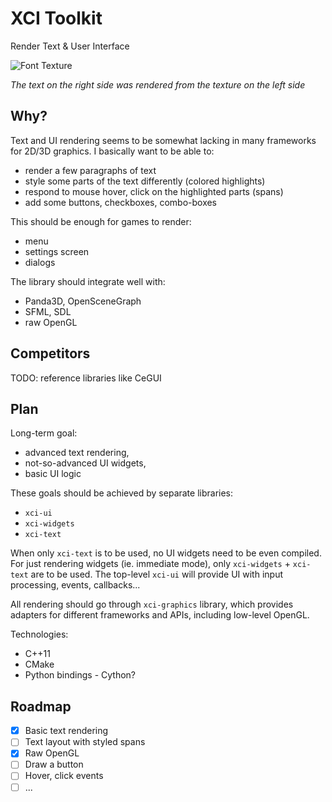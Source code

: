 XCI Toolkit
===========
Render Text & User Interface

![Font Texture](http://xci.cz/toolkit/img/xci-text.png)

*The text on the right side was rendered from the texture on the left side*


Why?
----

Text and UI rendering seems to be somewhat lacking in many frameworks
for 2D/3D graphics. I basically want to be able to:

- render a few paragraphs of text
- style some parts of the text differently (colored highlights)
- respond to mouse hover, click on the highlighted parts (spans)
- add some buttons, checkboxes, combo-boxes

This should be enough for games to render:

- menu
- settings screen
- dialogs

The library should integrate well with:

- Panda3D, OpenSceneGraph
- SFML, SDL
- raw OpenGL


Competitors
-----------

TODO: reference libraries like CeGUI


Plan
----

Long-term goal:

- advanced text rendering,
- not-so-advanced UI widgets,
- basic UI logic

These goals should be achieved by separate libraries:

- `xci-ui`
- `xci-widgets`
- `xci-text`

When only `xci-text` is to be used, no UI widgets need to be even compiled.
For just rendering widgets (ie. immediate mode), only `xci-widgets` + `xci-text`
are to be used. The top-level `xci-ui` will provide UI with input processing,
events, callbacks...

All rendering should go through `xci-graphics` library, which provides
adapters for different frameworks and APIs, including low-level OpenGL.

Technologies:

- C++11
- CMake
- Python bindings - Cython?


Roadmap
-------

- [x] Basic text rendering
- [ ] Text layout with styled spans
- [x] Raw OpenGL
- [ ] Draw a button
- [ ] Hover, click events
- [ ] ...
